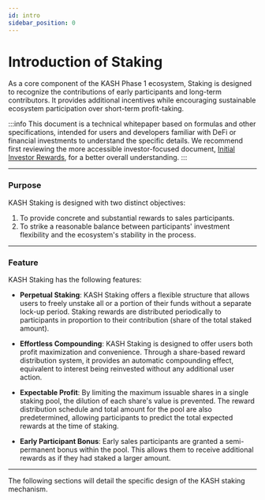 ```yaml
---
id: intro
sidebar_position: 0
---
```


# Introduction of Staking

As a core component of the KASH Phase 1 ecosystem, Staking is designed to recognize the contributions of early participants and long-term contributors. It provides additional incentives while encouraging sustainable ecosystem participation over short-term profit-taking.

:::info
This document is a technical whitepaper based on formulas and other specifications, intended for users and developers familiar with DeFi or financial investments to understand the specific details. We recommend first reviewing the more accessible investor-focused document, [Initial Investor Rewards](/whitepaper/KASH-mechanism/staking-&-reward), for a better overall understanding.
:::

---

### Purpose

KASH Staking is designed with two distinct objectives:
1. To provide concrete and substantial rewards to sales participants.
2. To strike a reasonable balance between participants' investment flexibility and the ecosystem's stability in the process.

---

### Feature

KASH Staking has the following features:

+ **Perpetual Staking**: KASH Staking offers a flexible structure that allows users to freely unstake all or a portion of their funds without a separate lock-up period. Staking rewards are distributed periodically to participants in proportion to their contribution (share of the total staked amount).

+ **Effortless Compounding**: KASH Staking is designed to offer users both profit maximization and convenience. Through a share-based reward distribution system, it provides an automatic compounding effect, equivalent to interest being reinvested without any additional user action.

+ **Expectable Profit**: By limiting the maximum issuable shares in a single staking pool, the dilution of each share's value is prevented. The reward distribution schedule and total amount for the pool are also predetermined, allowing participants to predict the total expected rewards at the time of staking.

+ **Early Participant Bonus**: Early sales participants are granted a semi-permanent bonus within the pool. This allows them to receive additional rewards as if they had staked a larger amount.

---

The following sections will detail the specific design of the KASH staking mechanism.